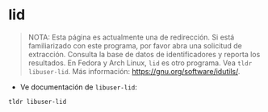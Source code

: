 # lid

> NOTA: Esta página es actualmente una de redirección. Si está familiarizado con este programa, por favor abra una solicitud de extracción.
> Consulta la base de datos de identificadores y reporta los resultados.
> En Fedora y Arch Linux, `lid` es otro programa. Vea `tldr libuser-lid`.
> Más información: <https://gnu.org/software/idutils/>.

- Ve documentación de `libuser-lid`:

`tldr libuser-lid`
